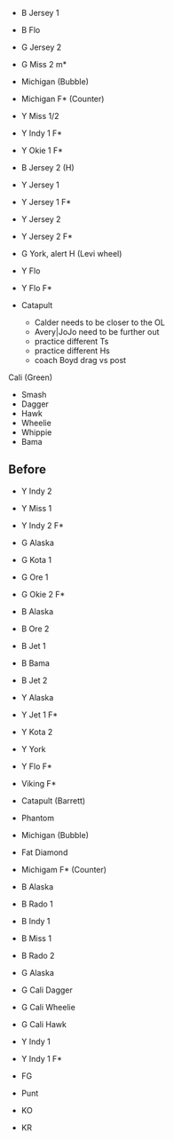 

- B Jersey 1
- B Flo

- G Jersey 2
- G Miss 2 m*

- Michigan (Bubble)
- Michigan F* (Counter)

- Y Miss 1/2

- Y Indy 1 F*
- Y Okie 1 F*

- B Jersey 2 (H)

- Y Jersey 1
- Y Jersey 1 F*

- Y Jersey 2
- Y Jersey 2 F*

- G York, alert H (Levi wheel)

- Y Flo
- Y Flo F*
- Catapult
	- Calder needs to be closer to the OL
	- Avery|JoJo need to be further out
	- practice different Ts
	- practice different Hs
	- coach Boyd drag vs post

Cali (Green)
- Smash
- Dagger
- Hawk
- Wheelie
- Whippie
- Bama

## Before
- Y Indy 2
- Y Miss 1
- Y Indy 2 F*
- G Alaska
- G Kota 1
- G Ore 1
- G Okie 2 F*
- B Alaska
- B Ore 2
- B Jet 1
- B Bama
- B Jet 2
- Y Alaska
- Y Jet 1 F*
- Y Kota 2
- Y York
- Y Flo F*
- Viking F*
- Catapult (Barrett)
- Phantom
- Michigan (Bubble)
- Fat Diamond
- Michigam F* (Counter)
- B Alaska
- B Rado 1
- B Indy 1
- B Miss 1
- B Rado 2
- G Alaska
- G Cali Dagger
- G Cali Wheelie
- G Cali Hawk
- Y Indy 1
- Y Indy 1 F*

- FG
- Punt
- KO
- KR